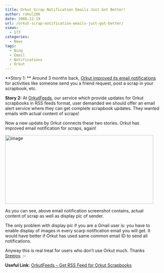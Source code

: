 ```yaml
---
title: Orkut Scrap Notification Emails Just Got Better!
author: rahul286
date: 2008-12-19
url: /orkut-scrap-notification-emails-just-got-better/
views:
  - 173
categories:
  - News
tags:
  - Bing
  - Email
  - Notifications
  - Orkut
---
```

**Story 1: ** Around 3 months back, [Orkut improved its email notifications][1] for activities like someone send you a friend request, post a scrap in your scrapbook, etc. 

**Story 2:** At <a href="http://www.orkutfeeds.com/" onclick="_gaq.push(['_trackEvent', 'outbound-article', 'http://www.orkutfeeds.com/', 'OrkutFeeds']);" >OrkutFeeds</a>, our service which provide updates for Orkut scrapbooks in RSS feeds format, user demanded we should offer an email alert service where they can get complete scrapbook updates. They wanted emails with actual content of scraps!

Now a new update by Orkut connects these two stories. Orkut has improved email notification for scraps, again!

[<img class="wp-image-51151" style="border-right: 0px;border-top: 0px;border-left: 0px;border-bottom: 0px" height="225" alt="image" src="http://cdn.devilsworkshop.org/files/2008/12/image-thumb10.png" width="484" border="0" />][2] 

As you can see, above email notification screenshot contains, actual content of scrap as well as display pic of sender. 

The only problem with display pic if you are a Gmail user is: you have to enable display of images in every scarp notification email you will get. It would have better if Orkut has used same common email ID to send all notifications.

Anyway this is real treat for users who don’t use Orkut much. Thanks <a href="http://www.orkut.co.in/Profile.aspx?uid=8513759942147718223" onclick="_gaq.push(['_trackEvent', 'outbound-article', 'http://www.orkut.co.in/Profile.aspx?uid=8513759942147718223', 'Sreejoy']);" >Sreejoy</a>. <img src="http://devilsworkshop.org/wp-includes/images/smilies/simple-smile.png" alt=":-)" class="wp-smiley" style="height: 1em; max-height: 1em;" />

**Useful Link:** <a href="http://www.orkutfeeds.com/" onclick="_gaq.push(['_trackEvent', 'outbound-article', 'http://www.orkutfeeds.com/', 'OrkutFeeds – Get RSS Feed for Orkut Scrapbooks']);" >OrkutFeeds – Get RSS Feed for Orkut Scrapbooks</a>

 [1]: http://devilsworkshop.org/orkut-email-notification/
 [2]: http://cdn.devilsworkshop.org/files/2008/12/image10.png
